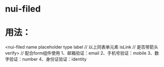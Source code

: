 # nui-filed

# 用法：
<nui-filed
  name
  placeholder
  type
  label     // 以上同表单元素
  isLink   //  是否带箭头
  verify>   // 配合form组件使用  1、邮箱验证：email 2、手机号验证：mobile 3、数字验证：number  4、身份证验证：identity
</nui-filed>

